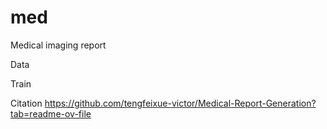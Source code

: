 # med
Medical imaging report




















Data





















Train






























Citation
https://github.com/tengfeixue-victor/Medical-Report-Generation?tab=readme-ov-file

